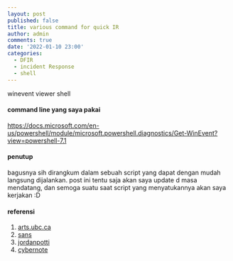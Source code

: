 ```yaml
---
layout: post
published: false
title: various command for quick IR
author: admin
comments: true
date: '2022-01-10 23:00'
categories:
  - DFIR
  - incident Response
  - shell
---
```

winevent viewer shell
#### command line yang saya pakai

https://docs.microsoft.com/en-us/powershell/module/microsoft.powershell.diagnostics/Get-WinEvent?view=powershell-7.1

#### penutup

bagusnya sih dirangkum dalam sebuah script yang dapat dengan mudah langsung dijalankan.
post ini tentu saja akan saya update d masa mendatang, dan semoga suatu saat script yang menyatukannya akan saya kerjakan :D

#### referensi

1. [arts.ubc.ca](https://isit.arts.ubc.ca/how-to-locate-serial-number-of-computer/)
2. [sans](https://www.sans.org/blog/wmic-for-incident-response/)
3. [jordanpotti](https://jordanpotti.com/2017/01/20/basics-of-windows-incident-response/)
4. [cybernote](http://www.cybernote.net/index.php/2020/05/02/practical-incident-response-commands-wmic/)
